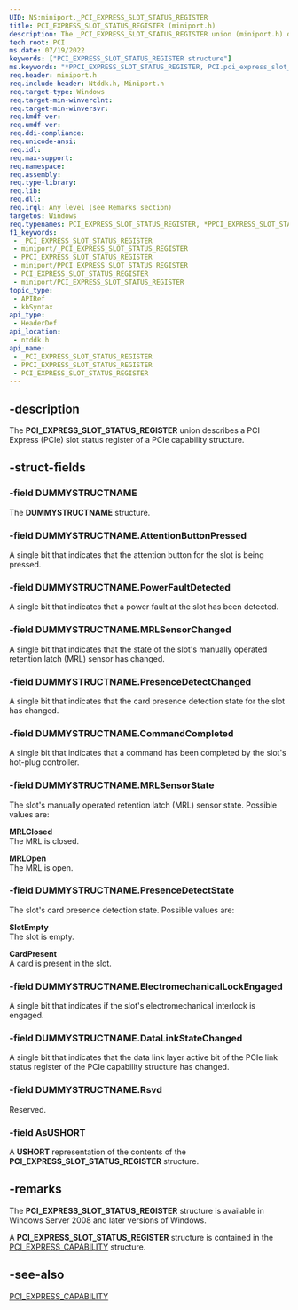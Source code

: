 ```yaml
---
UID: NS:miniport._PCI_EXPRESS_SLOT_STATUS_REGISTER
title: PCI_EXPRESS_SLOT_STATUS_REGISTER (miniport.h)
description: The _PCI_EXPRESS_SLOT_STATUS_REGISTER union (miniport.h) describes a PCI Express (PCIe) slot status register.
tech.root: PCI
ms.date: 07/19/2022
keywords: ["PCI_EXPRESS_SLOT_STATUS_REGISTER structure"]
ms.keywords: "*PPCI_EXPRESS_SLOT_STATUS_REGISTER, PCI.pci_express_slot_status_register, PCI_EXPRESS_SLOT_STATUS_REGISTER, PCI_EXPRESS_SLOT_STATUS_REGISTER union [Buses], PPCI_EXPRESS_SLOT_STATUS_REGISTER, PPCI_EXPRESS_SLOT_STATUS_REGISTER union pointer [Buses], _PCI_EXPRESS_SLOT_STATUS_REGISTER, ntddk/PCI_EXPRESS_SLOT_STATUS_REGISTER, ntddk/PPCI_EXPRESS_SLOT_STATUS_REGISTER, pci_struct_2b218675-a1f4-4aec-a115-3046fac70492.xml"
req.header: miniport.h
req.include-header: Ntddk.h, Miniport.h
req.target-type: Windows
req.target-min-winverclnt: 
req.target-min-winversvr: 
req.kmdf-ver: 
req.umdf-ver: 
req.ddi-compliance: 
req.unicode-ansi: 
req.idl: 
req.max-support: 
req.namespace: 
req.assembly: 
req.type-library: 
req.lib: 
req.dll: 
req.irql: Any level (see Remarks section)
targetos: Windows
req.typenames: PCI_EXPRESS_SLOT_STATUS_REGISTER, *PPCI_EXPRESS_SLOT_STATUS_REGISTER
f1_keywords:
 - _PCI_EXPRESS_SLOT_STATUS_REGISTER
 - miniport/_PCI_EXPRESS_SLOT_STATUS_REGISTER
 - PPCI_EXPRESS_SLOT_STATUS_REGISTER
 - miniport/PPCI_EXPRESS_SLOT_STATUS_REGISTER
 - PCI_EXPRESS_SLOT_STATUS_REGISTER
 - miniport/PCI_EXPRESS_SLOT_STATUS_REGISTER
topic_type:
 - APIRef
 - kbSyntax
api_type:
 - HeaderDef
api_location:
 - ntddk.h
api_name:
 - _PCI_EXPRESS_SLOT_STATUS_REGISTER
 - PPCI_EXPRESS_SLOT_STATUS_REGISTER
 - PCI_EXPRESS_SLOT_STATUS_REGISTER
---
```


## -description

The **PCI_EXPRESS_SLOT_STATUS_REGISTER** union describes a PCI Express (PCIe) slot status register of a PCIe capability structure.

## -struct-fields

### -field DUMMYSTRUCTNAME

The **DUMMYSTRUCTNAME** structure.

### -field DUMMYSTRUCTNAME.AttentionButtonPressed

A single bit that indicates that the attention button for the slot is being pressed.

### -field DUMMYSTRUCTNAME.PowerFaultDetected

A single bit that indicates that a power fault at the slot has been detected.

### -field DUMMYSTRUCTNAME.MRLSensorChanged

A single bit that indicates that the state of the slot's manually operated retention latch (MRL) sensor has changed.

### -field DUMMYSTRUCTNAME.PresenceDetectChanged

A single bit that indicates that the card presence detection state for the slot has changed.

### -field DUMMYSTRUCTNAME.CommandCompleted

A single bit that indicates that a command has been completed by the slot's hot-plug controller.

### -field DUMMYSTRUCTNAME.MRLSensorState

The slot's manually operated retention latch (MRL) sensor state. Possible values are:

**MRLClosed**  
The MRL is closed.

**MRLOpen**  
The MRL is open.

### -field DUMMYSTRUCTNAME.PresenceDetectState

The slot's card presence detection state. Possible values are:

**SlotEmpty**  
The slot is empty.

**CardPresent**  
A card is present in the slot.

### -field DUMMYSTRUCTNAME.ElectromechanicalLockEngaged

A single bit that indicates if the slot's electromechanical interlock is engaged.

### -field DUMMYSTRUCTNAME.DataLinkStateChanged

A single bit that indicates that the data link layer active bit of the PCIe link status register of the PCIe capability structure has changed.

### -field DUMMYSTRUCTNAME.Rsvd

Reserved.

### -field AsUSHORT

A **USHORT** representation of the contents of the **PCI_EXPRESS_SLOT_STATUS_REGISTER** structure.

## -remarks

The **PCI_EXPRESS_SLOT_STATUS_REGISTER** structure is available in Windows Server 2008 and later versions of Windows.

A **PCI_EXPRESS_SLOT_STATUS_REGISTER** structure is contained in the [PCI_EXPRESS_CAPABILITY](../ntddk/ns-ntddk-_pci_express_capability.md) structure.

## -see-also

[PCI_EXPRESS_CAPABILITY](../ntddk/ns-ntddk-_pci_express_capability.md)